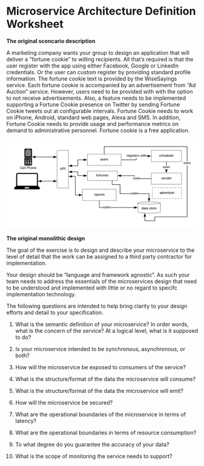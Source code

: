 # Microservice Architecture Definition Worksheet

**The original scencario description**

A marketing company wants your group to design an application that will deliver a “fortune cookie” to willing recipients. All that’s required is that the user register with the app using either Facebook, Google or LinkedIn credentials. Or the user can custom register by providing standard profile information. The fortune cookie text is provided by the WiseSayings service. Each fortune cookie is accompanied by an advertisement from “Ad Auction” service. However, users need to be provided with with the option to not receive advertisements. Also, a feature needs to be implemented supporting a Fortune Cookie presence on Twitter by sending Fortune Cookie tweets out at configurable intervals. Fortune Cookie needs to work on iPhone, Android, standard web pages, Alexa and SMS. In addition, Fortune Cookie needs to provide usage and performance metrics on demand to administrative personnel. Fortune cookie is a free application.

![monolithic design](monolith.png)

**The original monolithic design**


The goal of the exercise is to design and describe your microservice to the level of detail that the work can be assigned to a third party contractor for implementation.

Your design should be “language and framework agnostic”. As such your team needs to address
the essentials of the microservices design that need to be understood and implemented
with little or no regard to specifc implementation technology.

The following questions are intended to help bring clarity to your design efforts and detail to your specification.

1. What is the semantic definition of your microservice? In order words, what is the concern of the service? At a logical level,
what is it supposed to do?

2. Is your microservice intended to be synchronous, asynchronous, or both?

3. How will the microservice be exposed to consumers of the service?

4. What is the structure/format of the data the microservice will consume?

5. What is the structure/format of the data the microservice will emit?

6. How will the microservice be secured?

7. What are the operational boundaries of the microservice in terms of latency? 

8. What are the operational boundaries in terms of resource consumption? 

9. To what degree do you guarantee the accuracy of your data?

10. What is the scope of monitoring the service needs to support?
